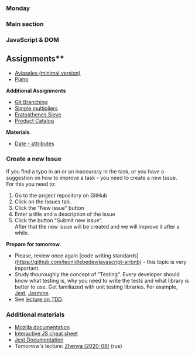 ### Monday


### Main section
### JavaScript & DOM

## Assignments**
- [Aviasales (minimal version)](https://github.com/Elbrus-Bootcamp/core-js-base-aviasales)
- [Piano](.../.../core-js-base-piano)

**Additional Assignments**

- [Git Branching](https://learngitbranching.js.org)
- [Simple multipliers](.../.../.../extra-algorithm-prime-factors)
- [Eratosthenes Sieve](.../.../extra-algorithm-prime-factors-eratosthenes)
- [Product Catalog](.../.../.../js-core-catalog)

**Materials**.
- [Date - attributes](https://developer.mozilla.org/en/docs/Web/Guide/HTML/Using_data_attributes)


### Create a new Issue
If you find a typo in an or an inaccuracy in the task, or you have a suggestion on how to improve a task - you need to create a new Issue.  
For this you need to:
1. Go to the project repository on GitHub
2. Click on the Issues tab.
3. Click the "New issue" button
4. Enter a title and a description of the issue
5. Click the button "Submit new issue".  
After that the new issue will be created and we will improve it after a while.


**Prepare for tomorrow**.
- Please, review once again [code writing standards] (https://github.com/leonidlebedev/javascript-airbnb) - this topic is very important. 
- Study thouroughly the concept of "Testing". Every developer should know what testing is, why you need to write the tests and what library is better to use. Get familiazed with unit testing libraries. For example, [Jest](https://jestjs.io/en/), [Jasmine](https://jasmine.github.io/). 
 - See [lecture on TDD](https://youtu.be/jzkQWe0uROo).

### Additional materials

- [Mozilla documentation](https://developer.mozilla.org/en/docs/Web/JavaScript)
- [Interactive JS cheat sheet](https://htmlcheatsheet.com/js)
- [Jest Documentation](https://jestjs.io/docs/en/getting-started)
- Tomorrow's lecture: [Zhenya (2020-08)](https://www.youtube.com/watch?v=3I6a1h5f8YQ&list=PL8NGcSL3ZP-_tTReN_spNfCi-6D4Ox-0o&index=3&t=0s) (rus)
